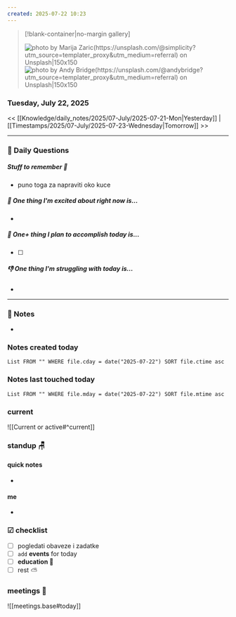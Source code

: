 ```yaml
---
created: 2025-07-22 10:23
---
```


> [!blank-container|no-margin gallery] 
>
> ![photo by Marija Zaric(https://unsplash.com/@simplicity?utm_source=templater_proxy&utm_medium=referral) on Unsplash|150x150](https://images.unsplash.com/photo-1620133026537-882224c4aeb0?crop=entropy&cs=srgb&fm=jpg&ixid=M3w2NDU1OTF8MHwxfHJhbmRvbXx8fHx8fHx8fDE3NTMxNzI1OTl8&ixlib=rb-4.1.0&q=85)
>![photo by Andy Bridge(https://unsplash.com/@andybridge?utm_source=templater_proxy&utm_medium=referral) on Unsplash|150x150](https://images.unsplash.com/photo-1707912259002-8b328e6ec5a4?crop=entropy&cs=srgb&fm=jpg&ixid=M3w2NDU1OTF8MHwxfHJhbmRvbXx8fHx8fHx8fDE3NTMxNzI1OTh8&ixlib=rb-4.1.0&q=85)
>

### Tuesday, July 22, 2025

<< [[Knowledge/daily_notes/2025/07-July/2025-07-21-Mon|Yesterday]] | [[Timestamps/2025/07-July/2025-07-23-Wednesday|Tomorrow]] >>

___
### 📅 Daily Questions

##### Stuff to remember 📝
- puno toga za napraviti oko kuce

##### 🙌 **One thing I'm excited about right now is...**
- 

##### 🚀 **One+ thing I plan to accomplish today is...**
- [ ] 

##### 👎 **One thing I'm struggling with today is...**
- 

---
### 📝 Notes
- 

### Notes created today
```dataview
List FROM "" WHERE file.cday = date("2025-07-22") SORT file.ctime asc
```

### Notes last touched today
```dataview
List FROM "" WHERE file.mday = date("2025-07-22") SORT file.mtime asc
`````
### **current**
![[Current or active#^current]]

### **standup** 🪑

#### quick notes
- 
#### me 
- 

### ☑ checklist
- [ ] pogledati  obaveze i zadatke
- [ ] `add` **events** for today
- [ ] **education 🎒**
- [ ] rest ⛅ 

### meetings 🤝

![[meetings.base#today]]
